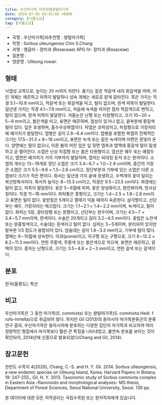 ```yaml
---
title: 우산마가목_비추천명왕털마가목
date: 2024-07-02 03:43:03 +0800
category: [식물도감]
tag: [식물도감]
---
```




- 국명 : 우산마가목[비추천명 : 왕털마가목]
- 학명 : Sorbus ulleungensis Chin S.Chang
- 과명 : 앵글러 - 장미과 (Rosaceae) APG Ⅳ- 장미과 (Rosaceae)
- 일본명 : 
- 영문명 : Ulleung rowan


## 형태
낙엽성 교목으로, 높이는 20 m까지 자란다. 줄기는 짙은 적갈색 내지 회갈색을 띠며, 어린 개체는 매끈하고 피목이 발달하나 성숙 개체는 세로로 얕게 갈라진다. 묵은 가지는 직경 5.1∼10.8 mm이고, 적갈색 또는 회갈색을 띠고, 털이 없으며, 흰색 피목이 발달한다. 일년생 가지는 직경 4.1∼7.9 mm이고, 처음에 녹색을 띠지만 점차 적갈색으로 변하고, 털이 없으며, 흰색 피목이 발달한다. 겨울눈은 난형 또는 타원형이고, 크기 10∼20 × 5∼9 mm이고, 붉은색을 띠고, 표면은 매끈하며, 점성이 있거나 없고, 끝부분에 황갈색 털이 있다. 잎은 호생하며, 홀수우상복엽이다. 탁엽은 조락성이고, 피침형으로 가장자리에 예거치가 발달한다. 엽병은 길이 2.8∼6.4 cm이다. 엽병을 포함한 복엽의 전체적인 크기는 17.5∼31.3 × 9∼18 cm이고, 표면은 녹색 또는 짙은 녹색이며 이면은 흰빛이 돈다. 양면에는 털이 없으나, 이른 봄의 어린 잎은 잎 뒷면 엽축과 엽맥에 황갈색 털이 밀생하고 곧 떨어진다. 소엽은 난상 피침형 또는 좁은 타원형이고, 엽선은 예두 또는 예첨두이고, 엽연은 예거치가 거의 기부까지 발달하며, 엽저는 비대칭 둔저 또는 원저이다. 소엽의 개수는 13∼19개로 정단 소엽은 크기 3.4∼6.7 × 1.0∼2.9 cm이며, 중간의 가장 큰 소엽은 크기 5.5∼9.6 × 1.5∼2.6 cm이고, 정단부분과 기부에 있는 소엽은 다른 소엽보다 크기가 작은 편이다. 화서는 일년생 가지 끝에 정생하고, 수백개의 꽃이 달리는 복산방화서이다. 화서의 높이는 8∼13.3 cm이고, 직경은 9.5∼23.5 cm이다. 화경에는 털이 없고, 피목이 발달한다. 꽃은 5∼6월에 피며, 꽃은 양성화이고, 완전화이며, 방사상칭이다. 직경 11∼16 mm이다. 화탁통은 종형이고, 크기는 1.4∼2.5 × 1.8∼2.8 mm이고 표면은 털이 없다. 꽃받침은 5개이고 열매가 익을 때까지 숙존한다. 삼각형이고, 선단부는 예두, 가장자리는 매끄럽다. 크기는 1.1∼2.1 × 1.4∼2.2 mm이며, 녹색이고, 털이 없다. 화피는 5장, 광타원형 또는 원형이고, 선단부는 원두이며, 크기는 4.5∼7 × 3.4∼5.7 mm이며, 흰색이다. 수술은 20개이고 길이 3.2∼4.5 mm이다. 꽃밥은 노란색 또는 분홍빛색이고, 수술대는 흰색이고 털이 없다. 심피는 3∼5개이며, 분리되어 있지만 밑부분 1/3 정도가 융합되어 있다. 암술대는 길이 1.8∼3.3 mm이고, 기부에 털이 많다. 열매는 9∼10월에 성숙한다. 이과(pome)이고, 아구형 또는 구형으로, 크기 8∼12.2 × 8.2∼11.3 mm이다. 연한 주황색, 주황색 또는 붉은색으로 익으며, 표면은 매끈하고, 광택이 있다. 종자는 난형으로, 크기는 3.5∼4.8 × 2∼3 mm이고, 연한 갈색 또는 갈색이다.
## 분포
한국(울릉도); 특산
## 비고
우산마가목은 그 동안 마가목(S. commixta) 또는 왕털마가목(S. commixta Hedl. f. rufo-hirtella)으로 취급되어 왔다. 하지만 Gil (2013)의 동아시아 마가목분류군의 분류 연구 결과, 우산마가목은 동아시아에 분포하는 다양한 집단의 마가목과 비교하여 여러 정량적인 형질에서 마가목보다 훨씬 큰 특징을 나타내었고, 불연속 분포를 보이는 것이 확인되어, 2014년에 신종으로 발표되었다(Chang and Gil, 2014).
## 참고문헌
한반도 수목지 4(2020), Chang, C.-S. and H. Y. Gil. 2014. Sorbus ulleungensis, a new endemic species on Ulleung Island, Korea. Harvard Papers in Botany. 19: 247-255., Gil, H. Y. 2013. Taxonomic study of Sorbus commixta complex in Eastern Asia –flavonoids and morphological analyses- MS thesis, Department of Forest Sciences, Seoul National University, Seoul. 139 pp. 






본 데이터에 대한 모든 저작권리는 국립수목원 또는 원저작자에게 있습니다.
